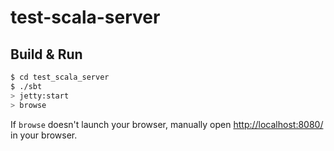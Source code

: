 # test-scala-server #

## Build & Run ##

```sh
$ cd test_scala_server
$ ./sbt
> jetty:start
> browse
```

If `browse` doesn't launch your browser, manually open [http://localhost:8080/](http://localhost:8080/) in your browser.

